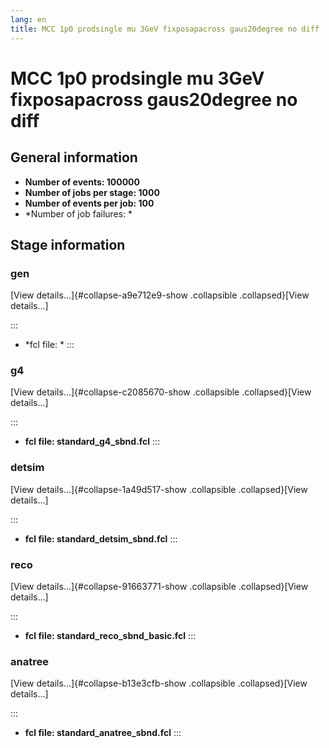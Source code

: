 ```yaml
---
lang: en
title: MCC 1p0 prodsingle mu 3GeV fixposapacross gaus20degree no diff
---
```




MCC 1p0 prodsingle mu 3GeV fixposapacross gaus20degree no diff
================================================================================================================================================



General information 
----------------------------------------------------------

-   **Number of events: 100000**
-   **Number of jobs per stage: 1000**
-   **Number of events per job: 100**
-   \*Number of job failures: \*



Stage information 
------------------------------------------------------



### gen 

[View details\...]{#collapse-a9e712e9-show .collapsible
.collapsed}[View details\...]

::: 
-   \*fcl file: \*
:::



### g4 

[View details\...]{#collapse-c2085670-show .collapsible
.collapsed}[View details\...]

::: 
-   **fcl file: standard\_g4\_sbnd.fcl**
:::



### detsim 

[View details\...]{#collapse-1a49d517-show .collapsible
.collapsed}[View details\...]

::: 
-   **fcl file: standard\_detsim\_sbnd.fcl**
:::



### reco 

[View details\...]{#collapse-91663771-show .collapsible
.collapsed}[View details\...]

::: 
-   **fcl file: standard\_reco\_sbnd\_basic.fcl**
:::



### anatree 

[View details\...]{#collapse-b13e3cfb-show .collapsible
.collapsed}[View details\...]

::: 
-   **fcl file: standard\_anatree\_sbnd.fcl**
:::

